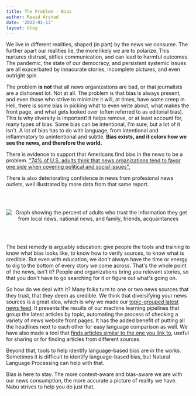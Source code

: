 ```yaml
---
title: The Problem - Bias
author: Raaid Arshad
date: '2022-01-13'
layout: blog
---
```


We live in different realities, shaped (in part) by the news we consume. The further apart our realities lie, the more likely we are to polarize. This nurtures distrust, stifles communication, and can lead to harmful outcomes. The pandemic, the state of our democracy, and persistent systemic issues are all exacerbated by innacurate stories, incomplete pictures, and even outright spin.

The problem **is not** that all news organizations are bad, or that journalists are a dishonest lot. Not at all. The problem is that bias is always present, and even those who strive to minimize it will, at times, have some creep in. Hell, there is some bias in picking what to even write about, what makes the front page, and what gets looked over (often referred to as editorial bias). This is why diversity is important! It helps remove, or at least account for, many types of bias. Some bias can be intentional, I'm sure, but a lot of it isn't. A lot of bias has to do with language, from intentional and inflammatory to unintentional and subtle. **Bias exists, and it colors how we see the news, and therefore the world.**

There is evidence to support that Americans find bias in the news to be a problem. ["74% of U.S. adults think that news organizations tend to favor one side when covering political and social issues".](https://www.pewresearch.org/journalism/2016/07/07/trust-and-accuracy/)

There is also deteriorating confidence in news from profesional news outlets, well illustrated by more data from that same report.

<p style="text-align: center; margin-top: 60px; margin-bottom: 60px;"><img src="https://www.pewresearch.org/journalism/wp-content/uploads/sites/8/2016/07/PJ_2016.07.07_Modern-News-Consumer_2-01.png?w=420" alt="Graph showing the percent of adults who trust the information they get from local news, national news, and family, friends, acquaintances">
</p>

The best remedy is arguably education: give people the tools and training to know what bias looks like, to know how to verify sources, to know what is credible. But even with education, we don't always have the time or energy to dig to the bottom of every story we come across. That's the whole point of the news, isn't it? People and organizations bring you relevant stories, so that you don't have to go searching for it or figure out what's going on.

So how do we deal with it? Many folks turn to one or two news sources that they trust, that they deem as credible. We think that diversifying your news sources is a great idea, which is why we made our [topic-grouped latest news feed](https://www.nabu.news/latest). It presents the results of our machine learning pipelines that group the latest articles by topic, automating the process of checking a variety of news website front pages. It has the added benefit of putting all the headlines next to each other for easy language comparison as well. We have also made a tool that [finds articles similar to the one you link to](https://www.nabu.news/similar), useful for sharing or for finding articles from different sources.

Beyond that, tools to help identify language-based bias are in the works. Sometimes it is difficult to identify language-based bias, but Natural Language Processing can help with that.

Bias is here to stay. The more context-aware and bias-aware we are with our news consumption, the more accurate a picture of reality we have. Nabu strives to help you do just that.